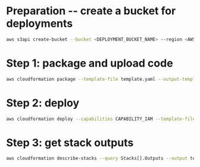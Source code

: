 # Preparation -- create a bucket for deployments

```bash
aws s3api create-bucket --bucket <DEPLOYMENT_BUCKET_NAME> --region <AWS_REGION>
```

# Step 1: package and upload code
  
```bash
aws cloudformation package --template-file template.yaml --output-template-file output.yaml --s3-bucket <DEPLOYMENT_BUCKET_NAME> --region <AWS_REGION>
```

# Step 2: deploy

```bash
aws cloudformation deploy --capabilities CAPABILITY_IAM --template-file output.yaml --stack-name <STACK_NAME> --region <AWS_REGION>
```

# Step 3: get stack outputs

```bash
aws cloudformation describe-stacks --query Stacks[].Outputs --output text --stack-name <STACK_NAME> --region <AWS_REGION>
```

